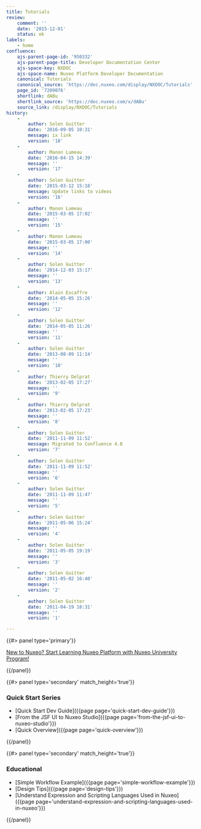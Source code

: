 ```yaml
---
title: Tutorials
review:
    comment: ''
    date: '2015-12-01'
    status: ok
labels:
    - home
confluence:
    ajs-parent-page-id: '950332'
    ajs-parent-page-title: Developer Documentation Center
    ajs-space-key: NXDOC
    ajs-space-name: Nuxeo Platform Developer Documentation
    canonical: Tutorials
    canonical_source: 'https://doc.nuxeo.com/display/NXDOC/Tutorials'
    page_id: '7209076'
    shortlink: dABu
    shortlink_source: 'https://doc.nuxeo.com/x/dABu'
    source_link: /display/NXDOC/Tutorials
history:
    - 
        author: Solen Guitter
        date: '2016-09-05 10:31'
        message: ix link
        version: '18'
    - 
        author: Manon Lumeau
        date: '2016-04-15 14:39'
        message: ''
        version: '17'
    - 
        author: Solen Guitter
        date: '2015-03-12 15:18'
        message: Update links to videos
        version: '16'
    - 
        author: Manon Lumeau
        date: '2015-03-05 17:02'
        message: ''
        version: '15'
    - 
        author: Manon Lumeau
        date: '2015-03-05 17:00'
        message: ''
        version: '14'
    - 
        author: Solen Guitter
        date: '2014-12-03 15:17'
        message: ''
        version: '13'
    - 
        author: Alain Escaffre
        date: '2014-05-05 15:26'
        message: ''
        version: '12'
    - 
        author: Solen Guitter
        date: '2014-05-05 11:26'
        message: ''
        version: '11'
    - 
        author: Solen Guitter
        date: '2013-08-09 11:14'
        message: ''
        version: '10'
    - 
        author: Thierry Delprat
        date: '2013-02-05 17:27'
        message: ''
        version: '9'
    - 
        author: Thierry Delprat
        date: '2013-02-05 17:23'
        message: ''
        version: '8'
    - 
        author: Solen Guitter
        date: '2011-11-09 11:52'
        message: Migrated to Confluence 4.0
        version: '7'
    - 
        author: Solen Guitter
        date: '2011-11-09 11:52'
        message: ''
        version: '6'
    - 
        author: Solen Guitter
        date: '2011-11-09 11:47'
        message: ''
        version: '5'
    - 
        author: Solen Guitter
        date: '2011-05-06 15:24'
        message: ''
        version: '4'
    - 
        author: Solen Guitter
        date: '2011-05-05 19:19'
        message: ''
        version: '3'
    - 
        author: Solen Guitter
        date: '2011-05-02 16:40'
        message: ''
        version: '2'
    - 
        author: Solen Guitter
        date: '2011-04-19 18:31'
        message: ''
        version: '1'

---
```

{{#> panel type='primary'}}

[New to Nuxeo? Start Learning Nuxeo Platform with Nuxeo University Program!](https://university.nuxeo.io/)

{{/panel}}<div class="row" data-equalizer data-equalize-on="medium"><div class="column medium-6">{{#> panel type='secondary' match_height='true'}}

### Quick Start Series

*   [Quick Start Dev Guide]({{page page='quick-start-dev-guide'}})
*   [From the JSF UI to Nuxeo Studio]({{page page='from-the-jsf-ui-to-nuxeo-studio'}})
*   [Quick Overview]({{page page='quick-overview'}})

{{/panel}}</div><div class="column medium-6">{{#> panel type='secondary' match_height='true'}}

### Educational

*   [Simple Workflow Example]({{page page='simple-workflow-example'}})
*   [Design Tips]({{page page='design-tips'}})
*   [Understand Expression and Scripting Languages Used in Nuxeo]({{page page='understand-expression-and-scripting-languages-used-in-nuxeo'}})

{{/panel}}</div></div>

&nbsp;